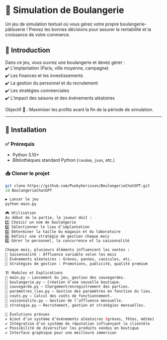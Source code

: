 # 🥖 Simulation de Boulangerie  

Un jeu de simulation textuel où vous gérez votre propre boulangerie-pâtisserie ! Prenez les bonnes décisions pour assurer la rentabilité et la croissance de votre commerce.  

## 📌 Introduction  
Dans ce jeu, vous ouvrez une boulangerie et devez gérer :  
✔️ L’implantation (Paris, ville moyenne, campagne)  
✔️ Les finances et les investissements  
✔️ La gestion du personnel et du recrutement  
✔️ Les stratégies commerciales  
✔️ L’impact des saisons et des événements aléatoires  

Objectif 🎯 : Maximiser les profits avant la fin de la période de simulation.  

---

## 🚀 Installation  

### ✅ **Prérequis**  
- Python 3.10+  
- Bibliothèques standard Python (`random`, `json`, etc.)  

### 📥 **Cloner le projet**  
```sh
git clone https://github.com/Punkyherisson/BoulangerieChatGPT.git
cd BoulangerieChatGPT

▶️ Lancer le jeu
python main.py

🎮 Utilisation
Au début de la partie, le joueur doit :
1️⃣ Choisir un nom de boulangerie
2️⃣ Sélectionner le lieu d’implantation
3️⃣ Déterminer la taille du magasin et du laboratoire
4️⃣ Définir une stratégie de gestion chaque mois
5️⃣ Gérer le personnel, la concurrence et la saisonnalité

Chaque mois, plusieurs éléments influencent les ventes :
🔹 Saisonnalité : Affluence variable selon les mois
🔹 Événements aléatoires : Grèves, pannes, canicules, etc.
🔹 Stratégies de gestion : Promotions, publicité, qualité premium

🏗️ Modules et Explications
📌 main.py – Lancement du jeu, gestion des sauvegardes.
📌 boulangerie.py – Création d’une nouvelle boutique.
📌 sauvegarde.py – Chargement/enregistrement des parties.
📌 parametres_lieu.py – Gestion des paramètres en fonction du lieu.
📌 couts.py – Calcul des coûts de fonctionnement.
📌 saisonnalite.py – Gestion de l’affluence mensuelle.
📌 strategie.py – Recrutement, gestion et stratégies mensuelles.

🔮 Évolutions prévues
✔️ Ajout d’un système d’événements aléatoires (grèves, fêtes, météo)
✔️ Intégration d’un système de réputation influençant la clientèle
✔️ Possibilité de diversifier les produits vendus en boutique
✔️ Interface graphique pour une meilleure immersion
